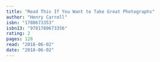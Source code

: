```yaml
---
title: "Read This If You Want to Take Great Photographs"
author: "Henry Carroll"
isbn: "1780673353"
isbn13: "9781780673356"
rating: 2
pages: 128
read: "2018-06-02"
date: "2018-06-02"
---
```


